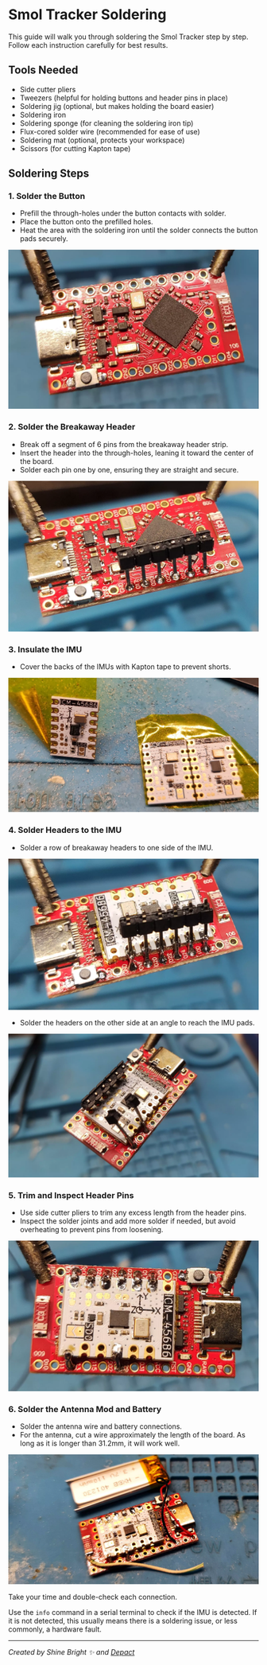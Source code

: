 # Smol Tracker Soldering

This guide will walk you through soldering the Smol Tracker step by step. Follow each instruction carefully for best results.

## Tools Needed
- Side cutter pliers
- Tweezers (helpful for holding buttons and header pins in place)
- Soldering jig (optional, but makes holding the board easier)
- Soldering iron
- Soldering sponge (for cleaning the soldering iron tip)
- Flux-cored solder wire (recommended for ease of use)
- Soldering mat (optional, protects your workspace)
- Scissors (for cutting Kapton tape)

## Soldering Steps

### 1. Solder the Button
- Prefill the through-holes under the button contacts with solder.
- Place the button onto the prefilled holes.
- Heat the area with the soldering iron until the solder connects the button pads securely.
<img src="1.webp" loading="lazy" class="big-size-image"/>

### 2. Solder the Breakaway Header
- Break off a segment of 6 pins from the breakaway header strip.
- Insert the header into the through-holes, leaning it toward the center of the board.
- Solder each pin one by one, ensuring they are straight and secure.
<img src="2.webp" loading="lazy" class="big-size-image"/>

### 3. Insulate the IMU
- Cover the backs of the IMUs with Kapton tape to prevent shorts.
<img src="3.webp" loading="lazy" class="big-size-image"/>

### 4. Solder Headers to the IMU
- Solder a row of breakaway headers to one side of the IMU.
<img src="4.webp" loading="lazy" class="big-size-image"/>

- Solder the headers on the other side at an angle to reach the IMU pads.
<img src="5.webp" loading="lazy" class="big-size-image"/>

### 5. Trim and Inspect Header Pins
- Use side cutter pliers to trim any excess length from the header pins.
- Inspect the solder joints and add more solder if needed, but avoid overheating to prevent pins from loosening.
<img src="6.webp" loading="lazy" class="big-size-image"/>

### 6. Solder the Antenna Mod and Battery
- Solder the antenna wire and battery connections.
- For the antenna, cut a wire approximately the length of the board. As long as it is longer than 31.2mm, it will work well.
<img src="7.webp" loading="lazy" class="big-size-image"/>

Take your time and double-check each connection. 

Use the `info` command in a serial terminal to check if the IMU is detected. If it is not detected, this usually means there is a soldering issue, or less commonly, a hardware fault.

<hr/>

*Created by Shine Bright ✨ and [Depact](https://github.com/Depact)*